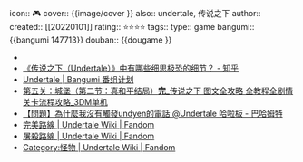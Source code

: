 icon:: 🎮
cover:: {{image/cover }}
also:: undertale, 传说之下
author:: 
created:: [[20220101]]
rating:: ⭐⭐⭐⭐
tags:: 
type:: game
bangumi:: {{bangumi 147713}}
douban:: {{dougame }}

-
- [《传说之下（Undertale）》中有哪些细思极恐的细节？ - 知乎](https://www.zhihu.com/question/55600117)
- [Undertale | Bangumi 番组计划](https://bgm.tv/subject/147713)
- [第五关：城堡（第二节：真和平结局）<strong>完</strong>_传说之下 图文全攻略 全教程全剧情关卡流程攻略_3DM单机](https://www.3dmgame.com/gl/3543681_20.html)
- [【問題】為什麼我沒有觸發undyen的電話 @Undertale 哈啦板 - 巴哈姆特](https://forum.gamer.com.tw/C.php?bsn=29347&snA=1356)
- [完美路線 | Undertale Wiki | Fandom](https://undertale.fandom.com/zh/wiki/%E5%AE%8C%E7%BE%8E%E8%B7%AF%E7%B7%9A)
- [屠殺路線 | Undertale Wiki | Fandom](https://undertale.fandom.com/zh/wiki/%E5%B1%A0%E6%AE%BA%E8%B7%AF%E7%B7%9A)
- [Category:怪物 | Undertale Wiki | Fandom](https://undertale.fandom.com/zh/wiki/Category:%E6%80%AA%E7%89%A9)